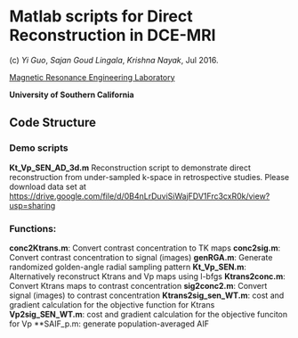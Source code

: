 Matlab scripts for Direct Reconstruction in DCE-MRI
============================================================

(c) *Yi Guo*, *Sajan Goud Lingala*, *Krishna Nayak*, Jul 2016.

[Magnetic Resonance Engineering Laboratory](https://mrel.usc.edu)

**University of Southern California**

Code Structure
--------------
### Demo scripts
**Kt_Vp_SEN_AD_3d.m**
Reconstruction script to demonstrate direct reconstruction from under-sampled k-space in retrospective studies.
Please download data set at https://drive.google.com/file/d/0B4nLrDuviSiWajFDV1Frc3cxR0k/view?usp=sharing

### Functions: 
**conc2Ktrans.m**: 
Convert contrast concentration to TK maps
**conc2sig.m**: 
Convert contrast concentration to signal (images)
**genRGA.m**: 
Generate randomized golden-angle radial sampling pattern
**Kt_Vp_SEN.m**: 
Alternatively reconstruct Ktrans and Vp maps using l-bfgs
**Ktrans2conc.m**: 
Convert Ktrans maps to contrast concentration
**sig2conc2.m**: 
Convert signal (images) to contrast concentration
**Ktrans2sig_sen_WT.m**: 
cost and gradient calculation for the objective function for Ktrans
**Vp2sig_SEN_WT.m**: 
cost and gradient calculation for the objective funciton for Vp
**SAIF_p.m: 
generate population-averaged AIF
